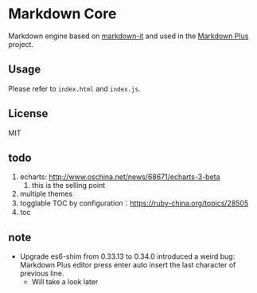 # Markdown Core

Markdown engine based on [markdown-it](https://github.com/markdown-it/markdown-it) and used in the [Markdown Plus](https://github.com/tylingsoft/markdown-plus) project.


## Usage

Please refer to `index.html` and `index.js`.


## License

MIT


## todo

1. echarts: http://www.oschina.net/news/68671/echarts-3-beta
    1. this is the selling point
1. multiple themes
1. togglable TOC by configuration：https://ruby-china.org/topics/28505
1. toc


## note

- Upgrade es6-shim from 0.33.13 to 0.34.0 introduced a weird bug: Markdown Plus editor press enter auto insert the last character of previous line.
    - Will take a look later
